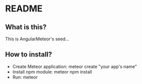 # README #

## What is this? ##

This is AngularMeteor's seed...

## How to install? ##

- Create Meteor application: meteor create "your app's name"
- Install npm module: meteor npm install
- Run: meteor
